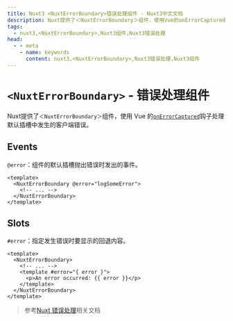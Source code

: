 ```yaml
---
title: Nuxt3 <NuxtErrorBoundary>错误处理组件 - Nuxt3中文文档
description: Nuxt提供了＜NuxtErrorBoundary＞组件，使用Vue的onErrorCaptured钩子处理默认插槽中发生的客户端错误。
tags: 
  - nuxt3,<NuxtErrorBoundary>,Nuxt3组件,Nuxt3错误处理
head:
  - - meta
    - name: keywords
      content: nuxt3,<NuxtErrorBoundary>,Nuxt3错误处理,Nuxt3组件
---
```


# `<NuxtErrorBoundary>` - 错误处理组件

Nuxt提供了`＜NuxtErrorBoundary＞`组件，使用 Vue 的[`onErrorCaptured`](https://vuejs.org/api/composition-api-lifecycle.html#onerrorcaptured)钩子处理默认插槽中发生的客户端错误。

## Events

`@error`：组件的默认插槽抛出错误时发出的事件。

```vue
<template>
  <NuxtErrorBoundary @error="logSomeError">
    <!-- ... -->
  </NuxtErrorBoundary>
</template>
```

## Slots

`#error`：指定发生错误时要显示的回退内容。

```vue
<template>
  <NuxtErrorBoundary>
    <!-- ... -->
    <template #error="{ error }">
      <p>An error occurred: {{ error }}</p>
    </template>
  </NuxtErrorBoundary>
</template>
```

> 参考[Nuxt 错误处理](https://v3.nuxtjs.org/guide/features/error-handling/)相关文档